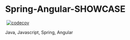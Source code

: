 # Spring-Angular-SHOWCASE
[![<CircleCI>](https://circleci.com/gh/sandislonjsak/Spring-Angular-SHOWCASE.svg?style=svg)](https://circleci.com/gh/sandislonjsak/Spring-Angular-SHOWCASE)
[![codecov](https://codecov.io/gh/sandislonjsak/Spring-Angular-SHOWCASE/branch/main/graph/badge.svg?token=OCAHFP1J8F)](https://codecov.io/gh/sandislonjsak/Spring-Angular-SHOWCASE)

Java, Javascript, Spring, Angular

